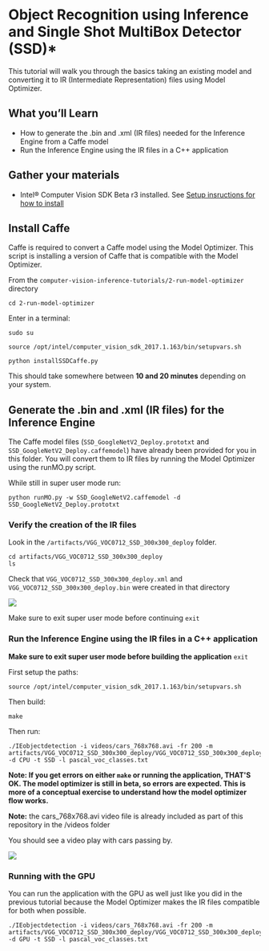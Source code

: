 # Object Recognition using Inference and Single Shot MultiBox Detector (SSD)\*

This tutorial will walk you through the basics taking an existing model and converting it to IR (Intermediate Representation) files using Model Optimizer.

## What you’ll Learn
  * How to generate the .bin and .xml (IR files) needed for the Inference Engine from a Caffe model
  * Run the Inference Engine using the IR files in a C++ application

## Gather your materials
* Intel® Computer Vision SDK Beta r3 installed.  See [Setup insructions for how to install](../0-setup/) 
	
## Install Caffe
Caffe is required to convert a Caffe model using the Model Optimizer. This script is installing a version of Caffe that is compatible with the Model Optimizer.

From the `computer-vision-inference-tutorials/2-run-model-optimizer` directory 
```
cd 2-run-model-optimizer
````
Enter in a terminal:
```
sudo su

source /opt/intel/computer_vision_sdk_2017.1.163/bin/setupvars.sh

python installSSDCaffe.py

```
This should take somewhere between **10 and 20 minutes** depending on your system.

## Generate the .bin and .xml (IR files) for the Inference Engine
The Caffe model files (```SSD_GoogleNetV2_Deploy.prototxt``` and ```SSD_GoogleNetV2_Deploy.caffemodel```) have already been provided for you in this folder.  You will convert them to IR files by running the Model Optimizer using the runMO.py script.

While still in super user mode run:
```
python runMO.py -w SSD_GoogleNetV2.caffemodel -d SSD_GoogleNetV2_Deploy.prototxt

```
### Verify the creation of the IR files 

Look in the ```/artifacts/VGG_VOC0712_SSD_300x300_deploy``` folder.
```
cd artifacts/VGG_VOC0712_SSD_300x300_deploy
ls
```
Check that
```VGG_VOC0712_SSD_300x300_deploy.xml```
and
```VGG_VOC0712_SSD_300x300_deploy.bin```
were created in that directory

![](images/mo-output.jpg)

Make sure to exit super user mode before continuing
```exit```

### Run the Inference Engine using the IR files in a C++ application
**Make sure to exit super user mode before building the application**
```exit```

First setup the paths:
```
source /opt/intel/computer_vision_sdk_2017.1.163/bin/setupvars.sh 
```
Then build:
```
make
```
Then run:
```
./IEobjectdetection -i videos/cars_768x768.avi -fr 200 -m artifacts/VGG_VOC0712_SSD_300x300_deploy/VGG_VOC0712_SSD_300x300_deploy.xml -d CPU -t SSD -l pascal_voc_classes.txt
```

**Note: If you get errors on either ```make``` or running the application, THAT'S OK. The model optimizer is still in beta, so errors are expected. This is more of a conceptual exercise to understand how the model optimizer flow works.**

**Note:** the cars_768x768.avi video file is already included as part of this repository in the /videos folder 

You should see a video play with cars passing by.

![](images/output-1.jpg)

### Running with the GPU
You can run the application with the GPU as well just like you did in the previous tutorial because the Model Optimizer makes the IR files compatible for both when possible.
```
./IEobjectdetection -i videos/cars_768x768.avi -fr 200 -m artifacts/VGG_VOC0712_SSD_300x300_deploy/VGG_VOC0712_SSD_300x300_deploy.xml -d GPU -t SSD -l pascal_voc_classes.txt
```


